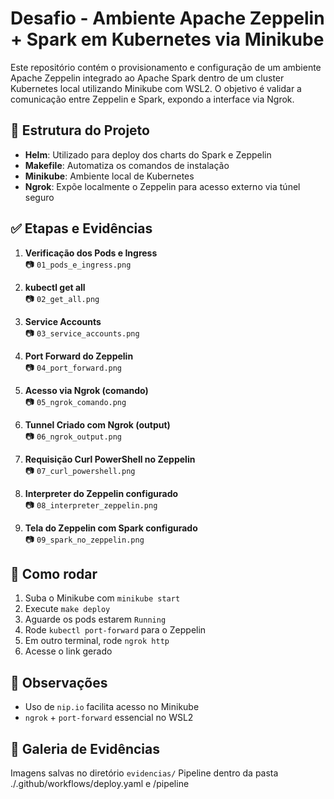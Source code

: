 # Desafio - Ambiente Apache Zeppelin + Spark em Kubernetes via Minikube

Este repositório contém o provisionamento e configuração de um ambiente Apache Zeppelin integrado ao Apache Spark dentro de um cluster Kubernetes local utilizando Minikube com WSL2. O objetivo é validar a comunicação entre Zeppelin e Spark, expondo a interface via Ngrok.

## 📁 Estrutura do Projeto

- **Helm**: Utilizado para deploy dos charts do Spark e Zeppelin
- **Makefile**: Automatiza os comandos de instalação
- **Minikube**: Ambiente local de Kubernetes
- **Ngrok**: Expõe localmente o Zeppelin para acesso externo via túnel seguro

## ✅ Etapas e Evidências

1. **Verificação dos Pods e Ingress**  
📷 `01_pods_e_ingress.png`

2. **kubectl get all**  
📷 `02_get_all.png`

3. **Service Accounts**  
📷 `03_service_accounts.png`

4. **Port Forward do Zeppelin**  
📷 `04_port_forward.png`

5. **Acesso via Ngrok (comando)**  
📷 `05_ngrok_comando.png`

6. **Tunnel Criado com Ngrok (output)**  
📷 `06_ngrok_output.png`

7. **Requisição Curl PowerShell no Zeppelin**  
📷 `07_curl_powershell.png`

8. **Interpreter do Zeppelin configurado**  
📷 `08_interpreter_zeppelin.png`

9. **Tela do Zeppelin com Spark configurado**  
📷 `09_spark_no_zeppelin.png`

## 🚀 Como rodar

1. Suba o Minikube com `minikube start`
2. Execute `make deploy`
3. Aguarde os pods estarem `Running`
4. Rode `kubectl port-forward` para o Zeppelin
5. Em outro terminal, rode `ngrok http`
6. Acesse o link gerado

## 🧠 Observações

- Uso de `nip.io` facilita acesso no Minikube
- `ngrok` + `port-forward` essencial no WSL2

## 📸 Galeria de Evidências

Imagens salvas no diretório `evidencias/` 
Pipeline dentro da pasta ./.github/workflows/deploy.yaml e /pipeline
